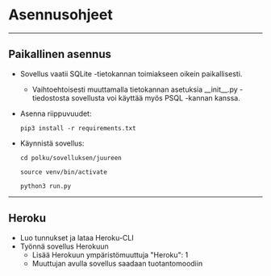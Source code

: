 # Asennusohjeet

---------


## Paikallinen asennus

* Sovellus vaatii SQLite -tietokannan toimiakseen oikein paikallisesti.

  * Vaihtoehtoisesti muuttamalla tietokannan asetuksia \_\_init\_\_.py -tiedostosta
  sovellusta voi käyttää myös PSQL -kannan kanssa.

* Asenna riippuvuudet:

  `pip3 install -r requirements.txt`

* Käynnistä sovellus:

  `cd polku/sovelluksen/juureen`

  `source venv/bin/activate`

  `python3 run.py`

----------

## Heroku

* Luo tunnukset ja lataa Heroku-CLI
* Työnnä sovellus Herokuun
  * Lisää Herokuun ympäristömuuttuja "Heroku": 1
  * Muuttujan avulla sovellus saadaan tuotantomoodiin